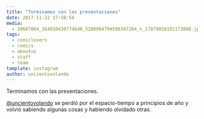 ```yaml
---
title: "Terminamos con las presentaciones"
date: 2017-11-22 17:58:54
media: 
  - 20687064_164910430774640_5288984794590347264_n_17879858191173088.jpg
tags: 
  - comiclovers
  - comics
  - aboutus
  - staff
  - team
template: instagram
author: uncientovolando
---
```


Terminamos con las presentaciones.


[@uncientovolando](https://instagram.com/uncientovolando) se perdió por el espacio-tiempo a principios de año y volvió sabiendo algunas cosas y habiendo olvidado otras.




